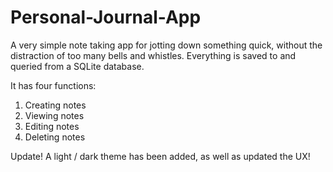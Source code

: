 # Personal-Journal-App
A very simple note taking app for jotting down something quick,
without the distraction of too many bells and whistles.
Everything is saved to and queried from a SQLite database.

It has four functions:
1. Creating notes
2. Viewing notes
3. Editing notes
4. Deleting notes

Update!
A light / dark theme has been added, as well as updated the UX!
